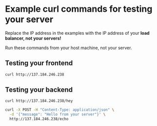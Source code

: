 # Example curl commands for testing your server

Replace the IP address in the examples with the IP address of your **load balancer, not your servers!**

Run these commands from your host machine, not your server.

## Testing your frontend

```bash
curl http://137.184.246.238
```

## Testing your backend

```bash
curl http://137.184.246.238/hey
```

```bash
curl -X POST -H "Content-Type: application/json" \
  -d '{"message": "Hello from your server"}' \
  http://137.184.246.238/echo
```
